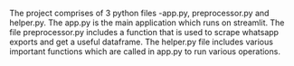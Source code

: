 The project comprises of 3 python files -app.py, preprocessor.py and helper.py.
The app.py is the main application which runs on streamlit.
The file preprocessor.py includes a function that is used to scrape whatsapp exports and get a useful dataframe.
The helper.py file includes various important functions which are called in app.py to run various operations.
